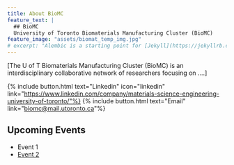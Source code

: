 ```yaml
---
title: About BioMC
feature_text: |
  ## BioMC
  University of Toronto Biomaterials Manufacturing Cluster (BioMC)
feature_image: "assets/biomat_temp_img.jpg"
# excerpt: "Alembic is a starting point for [Jekyll](https://jekyllrb.com/) projects. Rather than starting from scratch, this boilerplate is designed to get the ball rolling immediately. Install it, configure it, tweak it, push it."
---
```


[The U of T Biomaterials Manufacturing Cluster (BioMC) is an interdisciplinary collaborative network of researchers focusing on ....]

{% include button.html text="Linkedin" icon="linkedin" link="https://www.linkedin.com/company/materials-science-engineering-university-of-toronto/"%} {% include button.html text="Email" link="biomc@mail.utoronto.ca"%} 

## Upcoming Events

- Event 1
- [Event 2](https://mse.utoronto.ca/)
